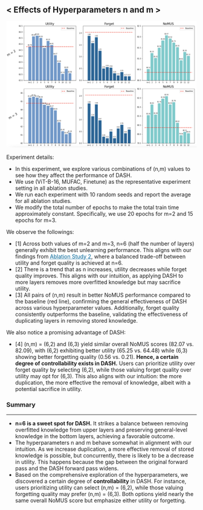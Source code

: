 ## < Effects of Hyperparameters n and m >
![](Figs/Fig_All.png)

Experiment details:
- In this experiment, we explore various combinations of (n,m) values to see how they affect the performance of DASH.
- We use (ViT-B-16, MUFAC, Finetune) as the representative experiment setting in all ablation studies.
- We run each experiment with 10 random seeds and report the average for all ablation studies.
- We modify the total number of epochs to make the total train time approximately constant. Specifically, we use 20 epochs for m=2 and 15 epochs for m=3.

We observe the followings:
- [1] Across both values of m=2 and m=3, n=6 (half the number of layers) generally exhibit the best unlearning performance. This aligns with our findings from <a href="https://dash-kdd.github.io/Ablation-Study-2/" style="color: #006699; text-decoration: underline;text-decoration-style: dotted;">Ablation Study 2</a>, where a balanced trade-off between utility and forget quality is achieved at n=6.
- [2] There is a trend that as n increases, utility decreases while forget quality improves. This aligns with our intuition, as applying DASH to more layers removes more overfitted knowledge but may sacrifice utility.
- [3] All pairs of (n,m) result in better NoMUS performance compared to the baseline (red line), confirming the general effectiveness of DASH across various hyperparameter values. Additionally, forget quality consistently outperforms the baseline, validating the effectiveness of duplicating layers in removing stored knowledge.

We also notice a promising advantage of DASH:
- [4] (n,m) = (6,2) and (6,3) yield similar overall NoMUS scores (82.07 vs. 82.09), with (6,2) exhibiting better utility (65.25 vs. 64.48) while (6,3) showing better forgetting quality (0.56 vs. 0.21). **Hence, a certain degree of controllability exists in DASH.** Users can prioritize utility over forget quality by selecting (6,2), while those valuing forget quality over utility may opt for (6,3). This also aligns with our intuition: the more duplication, the more effective the removal of knowledge, albeit with a potential sacrifice in utility.

### Summary
***
* **n=6 is a sweet spot for DASH.** It strikes a balance between removing overfitted knowledge from upper layers and preserving general-level knowledge in the bottom layers, achieving a favorable outcome.
* The hyperparameters n and m behave somewhat in alignment with our intuition. As we increase duplication, a more effective removal of stored knowledge is possible, but concurrently, there is likely to be a decrease in utility. This happens because the gap between the original forward pass and the DASH forward pass widens.
* Based on the comprehensive exploration of the hyperparameters, we discovered a certain degree of **controllability** in DASH. For instance, users prioritizing utility can select (n,m) = (6,2), while those valuing forgetting quality may prefer (n,m) = (6,3). Both options yield nearly the same overall NoMUS score but emphasize either utility or forgetting.
